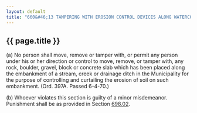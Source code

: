 ---
layout: default 
title: "660&#46;13 TAMPERING WITH EROSION CONTROL DEVICES ALONG WATERCOURSES."---

{{ page.title }}
----------------

​(a) No person shall move, remove or tamper with, or permit any person
under his or her direction or control to move, remove, or tamper with,
any rock, boulder, gravel, block or concrete slab which has been placed
along the embankment of a stream, creek or drainage ditch in the
Municipality for the purpose of controlling and curtailing the erosion
of soil on such embankment. (Ord. 397A. Passed 6-4-70.)

​(b) Whoever violates this section is guilty of a minor misdemeanor.
Punishment shall be as provided in Section [698.02](38e2f631.html).
